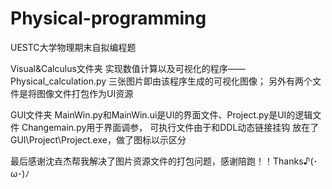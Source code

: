 # Physical-programming
UESTC大学物理期末自拟编程题

Visual&Calculus文件夹
实现数值计算以及可视化的程序——Physical_calculation.py
三张图片即由该程序生成的可视化图像；
另外有两个文件是将图像文件打包作为UI资源

GUI文件夹
MainWin.py和MainWin.ui是UI的界面文件、Project.py是UI的逻辑文件
Changemain.py用于界面调参，
可执行文件由于和DDL动态链接挂钩
放在了GUI\Project\Project.exe，做了图标以示区分

最后感谢沈垚杰帮我解决了图片资源文件的打包问题，感谢陪跑！！Thanks♪(･ω･)ﾉ
